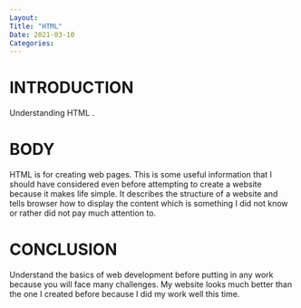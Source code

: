 ```yaml
---
Layout:
Title: "HTML"
Date: 2021-03-10
Categories:
---
```


# INTRODUCTION

Understanding HTML .

# BODY

HTML is for creating web pages. This is some useful information that I should have considered even  before attempting to create a website because it makes life simple. It describes the structure of a website and tells browser how to display the content which is something I did not know or rather did not pay much attention to.

# CONCLUSION

Understand the basics of web development before putting in any work because you will face many challenges. My website looks much better than the one I created before because I did my work well this time.